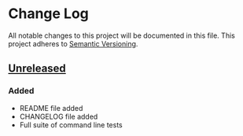 # Change Log
All notable changes to this project will be documented in this file. This project adheres to [Semantic Versioning](http://semver.org/).

## [Unreleased][unreleased]
### Added
- README file added
- CHANGELOG file added
- Full suite of command line tests

[unreleased]: https://github.com/dreamfactorysoftware/dfe-console/compare/develop...HEAD

